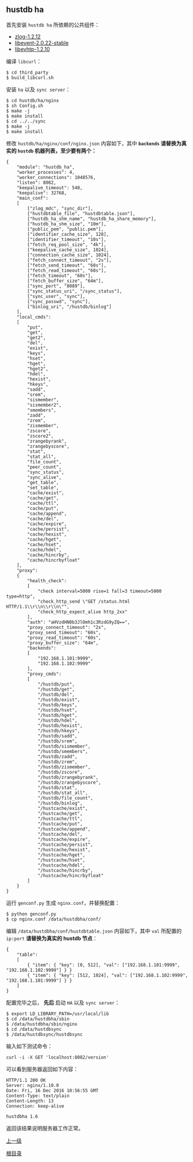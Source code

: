 hustdb ha
--

首先安装 `hustdb ha` 所依赖的公共组件：  

* [zlog-1.2.12](https://github.com/HardySimpson/zlog/releases)
* [libevent-2.0.22-stable](https://github.com/libevent/libevent/releases/download/release-2.0.22-stable/libevent-2.0.22-stable.tar.gz)
* [libevhtp-1.2.10](https://github.com/ellzey/libevhtp/releases)

编译 `libcurl`：

    $ cd third_party
    $ build_libcurl.sh

安装 `ha` 以及 `sync server`：

    $ cd hustdb/ha/nginx
    $ sh Config.sh
    $ make -j
    $ make install
    $ cd ../../sync
    $ make -j
    $ make install

修改 `hustdb/ha/nginx/conf/nginx.json` 内容如下，其中 **`backends` 请替换为真实的 `hustdb` 机器列表，至少要有两个：**

    {
        "module": "hustdb_ha",
        "worker_processes": 4,
        "worker_connections": 1048576,
        "listen": 8082,
        "keepalive_timeout": 540,
        "keepalive": 32768,
        "main_conf":
        [
            ["zlog_mdc", "sync_dir"],
            ["hustdbtable_file", "hustdbtable.json"],
            ["hustdb_ha_shm_name", "hustdb_ha_share_memory"],
            ["hustdb_ha_shm_size", "10m"],
            ["public_pem", "public.pem"],
            ["identifier_cache_size", 128],
            ["identifier_timeout", "10s"],
            ["fetch_req_pool_size", "4k"],
            ["keepalive_cache_size", 1024],
            ["connection_cache_size", 1024],
            ["fetch_connect_timeout", "2s"],
            ["fetch_send_timeout", "60s"],
            ["fetch_read_timeout", "60s"],
            ["fetch_timeout", "60s"],
            ["fetch_buffer_size", "64m"],
            ["sync_port", "8089"],
            ["sync_status_uri", "/sync_status"],
            ["sync_user", "sync"],
            ["sync_passwd", "sync"],
            ["binlog_uri", "/hustdb/binlog"]
        ],
        "local_cmds": 
        [
            "put",
            "get",
            "get2",
            "del",
            "exist",
            "keys",
            "hset",
            "hget",
            "hget2",
            "hdel",
            "hexist",
            "hkeys",
            "sadd",
            "srem",
            "sismember",
            "sismember2",
            "smembers",
            "zadd",
            "zrem",
            "zismember",
            "zscore",
            "zscore2",
            "zrangebyrank",
            "zrangebyscore",
            "stat",
            "stat_all",
            "file_count",
            "peer_count",
            "sync_status",
            "sync_alive",
            "get_table",
            "set_table",
            "cache/exist",
            "cache/get",
            "cache/ttl",
            "cache/put",
            "cache/append",
            "cache/del",
            "cache/expire",
            "cache/persist",
            "cache/hexist",
            "cache/hget",
            "cache/hset",
            "cache/hdel", 
            "cache/hincrby",
            "cache/hincrbyfloat"
        ],
        "proxy":
        {
            "health_check": 
            [
                "check interval=5000 rise=1 fall=3 timeout=5000 type=http",
                "check_http_send \"GET /status.html HTTP/1.1\\r\\n\\r\\n\"",
                "check_http_expect_alive http_2xx"
            ],
            "auth": "aHVzdHN0b3JlOmh1c3RzdG9yZQ==",
            "proxy_connect_timeout": "2s",
            "proxy_send_timeout": "60s",
            "proxy_read_timeout": "60s",
            "proxy_buffer_size": "64m",
            "backends": 
            [
                "192.168.1.101:9999", 
                "192.168.1.102:9999"
            ],
            "proxy_cmds":
            [
                "/hustdb/put",
                "/hustdb/get", 
                "/hustdb/del", 
                "/hustdb/exist",
                "/hustdb/keys", 
                "/hustdb/hset", 
                "/hustdb/hget", 
                "/hustdb/hdel", 
                "/hustdb/hexist", 
                "/hustdb/hkeys",
                "/hustdb/sadd", 
                "/hustdb/srem", 
                "/hustdb/sismember", 
                "/hustdb/smembers",
                "/hustdb/zadd",
                "/hustdb/zrem",
                "/hustdb/zismember",
                "/hustdb/zscore",
                "/hustdb/zrangebyrank",
                "/hustdb/zrangebyscore",
                "/hustdb/stat",
                "/hustdb/stat_all",
                "/hustdb/file_count",
                "/hustdb/binlog",
                "/hustcache/exist",
                "/hustcache/get",
                "/hustcache/ttl",
                "/hustcache/put",
                "/hustcache/append",
                "/hustcache/del",
                "/hustcache/expire",
                "/hustcache/persist",
                "/hustcache/hexist",
                "/hustcache/hget",
                "/hustcache/hset",
                "/hustcache/hdel", 
                "/hustcache/hincrby",
                "/hustcache/hincrbyfloat"
            ]
        }
    }

运行 `genconf.py` 生成 `nginx.conf`，并替换配置：

    $ python genconf.py
    $ cp nginx.conf /data/hustdbha/conf/

编辑 `/data/hustdbha/conf/hustdbtable.json` 内容如下，其中 `val` 所配置的 `ip:port` **请替换为真实的 hustdb 节点**：

    {
        "table":
        [
            { "item": { "key": [0, 512], "val": ["192.168.1.101:9999", "192.168.1.102:9999"] } }
            { "item": { "key": [512, 1024], "val": ["192.168.1.102:9999", "192.168.1.101:9999"] } }
        ]
    }

配置完毕之后， **先后** 启动 `HA` 以及 `sync server`：

    $ export LD_LIBRARY_PATH=/usr/local/lib
    $ cd /data/hustdbha/sbin
    $ /data/hustdbha/sbin/nginx
    $ cd /data/hustdbsync
    $ /data/hustdbsync/hustdbsync

输入如下测试命令：

    curl -i -X GET 'localhost:8082/version'

可以看到服务器返回如下内容：

    HTTP/1.1 200 OK
    Server: nginx/1.10.0
    Date: Fri, 16 Dec 2016 10:56:55 GMT
    Content-Type: text/plain
    Content-Length: 13
    Connection: keep-alive

    hustdbha 1.6

返回该结果说明服务器工作正常。

[上一级](index.md)

[根目录](../index.md)